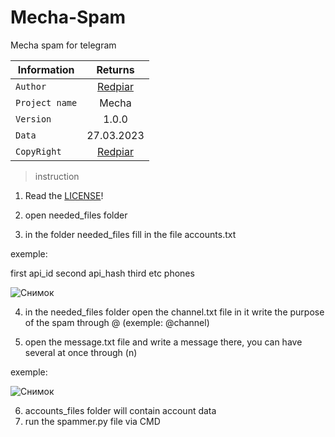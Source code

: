 # Mecha-Spam
Mecha spam for telegram

| Information       | Returns          | 
| ------------- |:-------------:|
| ``` Author ``` |[Redpiar](https://t.me/Redpiar)|
| ``` Project name ``` |Mecha| 
| ``` Version ``` |1.0.0|
| ``` Data ``` |27.03.2023|
| ``` CopyRight ``` |[Redpiar](https://t.me/Redpiar)|

> instruction

1. Read the [LICENSE](https://github.com/RedRedovich/Mecha-Spam/blob/main/LICENSE)!

2. open needed_files folder

3. in the folder needed_files fill in the file accounts.txt
 
  exemple:
  
  first api_id second api_hash third etc phones
  
  ![Снимок](https://user-images.githubusercontent.com/125751648/228029977-10175f42-9a77-4091-96d2-19f172f0fe98.PNG)
  
4. in the needed_files folder open the channel.txt file in it write the purpose of the spam through @ (exemple: @channel)

5. open the message.txt file and write a message there, you can have several at once through (n)

  exemple:
  
  ![Снимок](https://user-images.githubusercontent.com/125751648/228031289-516d9d2f-5271-461b-9a99-81aefc4d7b56.PNG)

6. accounts_files folder will contain account data
7. run the spammer.py file via CMD
  


    
